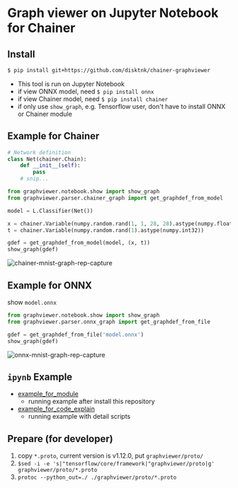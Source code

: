 # Graph viewer on Jupyter Notebook for Chainer

## Install

```bash
$ pip install git+https://github.com/disktnk/chainer-graphviewer
```

* This tool is run on Jupyter Notebook
* if view ONNX model, need `$ pip install onnx`
* if view Chainer model, need `$ pip install chainer`
* if only use `show_graph`, e.g. Tensorflow user, don't have to install ONNX or Chainer module

## Example for Chainer

```Python
# Network definition
class Net(chainer.Chain):
    def __init__(self):
        pass
    # snip...

from graphviewer.notebook.show import show_graph
from graphviewer.parser.chainer_graph import get_graphdef_from_model

model = L.Classifier(Net())

x = chainer.Variable(numpy.random.rand(1, 1, 28, 28).astype(numpy.float32))
t = chainer.Variable(numpy.random.rand(1).astype(numpy.int32))

gdef = get_graphdef_from_model(model, (x, t))
show_graph(gdef)
```

![chainer-mnist-graph-rep-capture](docs/images/chainer_mnist_graph_rep_capture.png)


## Example for ONNX

show `model.onnx`

```Python
from graphviewer.notebook.show import show_graph
from graphviewer.parser.onnx_graph import get_graphdef_from_file

gdef = get_graphdef_from_file('model.onnx')
show_graph(gdef)
```

![onnx-mnist-graph-rep-capture](docs/images/onnx_mnist_graph_rep_capture.png)


## `ipynb` Example

* [example_for_module](example_for_module.ipynb)
    * running example after install this repository
* [example_for_code_explain](example_for_code_explain.ipynb)
    * running example with detail scripts


## Prepare (for developer)

1. copy `*.proto`, current version is v1.12.0, put `graphviewer/proto/`
1. `$sed -i -e 's|"tensorflow/core/framework|"graphviewer/proto|g' graphviewer/proto/*.proto`
1. `protoc --python_out=./ ./graphviewer/proto/*.proto`
